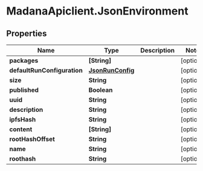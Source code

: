 # MadanaApiclient.JsonEnvironment

## Properties

Name | Type | Description | Notes
------------ | ------------- | ------------- | -------------
**packages** | **[String]** |  | [optional] 
**defaultRunConfiguration** | [**JsonRunConfig**](JsonRunConfig.md) |  | [optional] 
**size** | **String** |  | [optional] 
**published** | **Boolean** |  | [optional] 
**uuid** | **String** |  | [optional] 
**description** | **String** |  | [optional] 
**ipfsHash** | **String** |  | [optional] 
**content** | **[String]** |  | [optional] 
**rootHashOffset** | **String** |  | [optional] 
**name** | **String** |  | [optional] 
**roothash** | **String** |  | [optional] 


